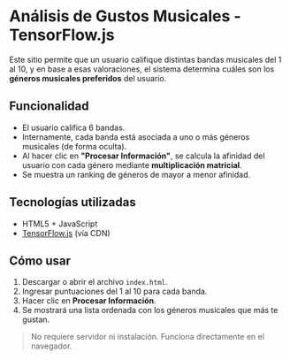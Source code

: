 # Análisis de Gustos Musicales - TensorFlow.js

Este sitio permite que un usuario califique distintas bandas musicales del 1 al 10, y en base a esas valoraciones, el sistema determina cuáles son los **géneros musicales preferidos** del usuario.

## Funcionalidad

- El usuario califica 6 bandas.
- Internamente, cada banda está asociada a uno o más géneros musicales (de forma oculta).
- Al hacer clic en **"Procesar Información"**, se calcula la afinidad del usuario con cada género mediante **multiplicación matricial**.
- Se muestra un ranking de géneros de mayor a menor afinidad.

## Tecnologías utilizadas

- HTML5 + JavaScript
- [TensorFlow.js](https://www.tensorflow.org/js) (vía CDN)

## Cómo usar

1. Descargar o abrir el archivo `index.html`.
2. Ingresar puntuaciones del 1 al 10 para cada banda.
3. Hacer clic en **Procesar Información**.
4. Se mostrará una lista ordenada con los géneros musicales que más te gustan.

> No requiere servidor ni instalación. Funciona directamente en el navegador.
